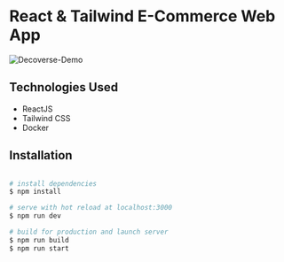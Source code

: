 # React & Tailwind E-Commerce Web App

![Decoverse-Demo](demo/decoverse.gif)

## Technologies Used
- ReactJS
- Tailwind CSS
- Docker

## Installation

```bash

# install dependencies
$ npm install

# serve with hot reload at localhost:3000
$ npm run dev

# build for production and launch server
$ npm run build
$ npm run start
```
